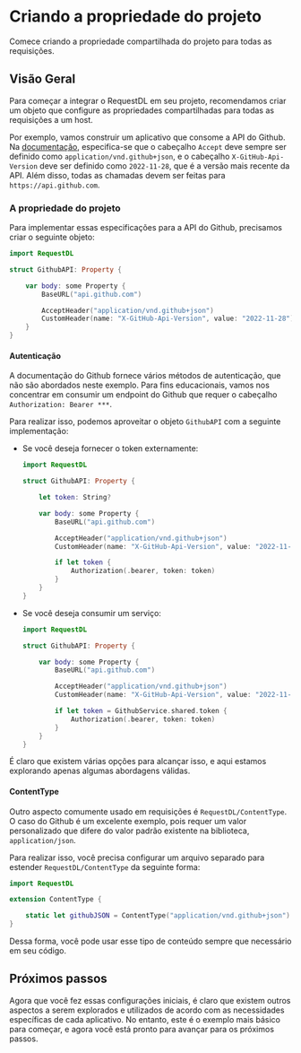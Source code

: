 # Criando a propriedade do projeto

Comece criando a propriedade compartilhada do projeto para todas as requisições.

## Visão Geral

Para começar a integrar o RequestDL em seu projeto, recomendamos criar um objeto que configure as propriedades compartilhadas para todas as requisições a um host.

Por exemplo, vamos construir um aplicativo que consome a API do Github. Na [documentação](https://docs.github.com/en/rest), especifica-se que o cabeçalho `Accept` deve sempre ser definido como `application/vnd.github+json`, e o cabeçalho `X-GitHub-Api-Version` deve ser definido como `2022-11-28`, que é a versão mais recente da API. Além disso, todas as chamadas devem ser feitas para `https://api.github.com`.

### A propriedade do projeto

Para implementar essas especificações para a API do Github, precisamos criar o seguinte objeto:

```swift
import RequestDL

struct GithubAPI: Property {

    var body: some Property {
        BaseURL("api.github.com")

        AcceptHeader("application/vnd.github+json")
        CustomHeader(name: "X-GitHub-Api-Version", value: "2022-11-28")
    }
}
```

#### Autenticação

A documentação do Github fornece vários métodos de autenticação, que não são abordados neste exemplo. Para fins educacionais, vamos nos concentrar em consumir um endpoint do Github que requer o cabeçalho `Authorization: Bearer ***`.

Para realizar isso, podemos aproveitar o objeto `GithubAPI` com a seguinte implementação:

- Se você deseja fornecer o token externamente:

    ```swift
    import RequestDL

    struct GithubAPI: Property {

        let token: String?

        var body: some Property {
            BaseURL("api.github.com")

            AcceptHeader("application/vnd.github+json")
            CustomHeader(name: "X-GitHub-Api-Version", value: "2022-11-28")

            if let token {
                Authorization(.bearer, token: token)
            }
        }
    }
    ```

- Se você deseja consumir um serviço:

    ```swift
    import RequestDL

    struct GithubAPI: Property {

        var body: some Property {
            BaseURL("api.github.com")

            AcceptHeader("application/vnd.github+json")
            CustomHeader(name: "X-GitHub-Api-Version", value: "2022-11-28")

            if let token = GithubService.shared.token {
                Authorization(.bearer, token: token)
            }
        }
    }
    ```

É claro que existem várias opções para alcançar isso, e aqui estamos explorando apenas algumas abordagens válidas.

#### ContentType

Outro aspecto comumente usado em requisições é ``RequestDL/ContentType``. O caso do Github é um excelente exemplo, pois requer um valor personalizado que difere do valor padrão existente na biblioteca, `application/json`.

Para realizar isso, você precisa configurar um arquivo separado para estender ``RequestDL/ContentType`` da seguinte forma:

```swift
import RequestDL

extension ContentType {

    static let githubJSON = ContentType("application/vnd.github+json")
}
```

Dessa forma, você pode usar esse tipo de conteúdo sempre que necessário em seu código.

## Próximos passos

Agora que você fez essas configurações iniciais, é claro que existem outros aspectos a serem explorados e utilizados de acordo com as necessidades específicas de cada aplicativo. No entanto, este é o exemplo mais básico para começar, e agora você está pronto para avançar para os próximos passos.